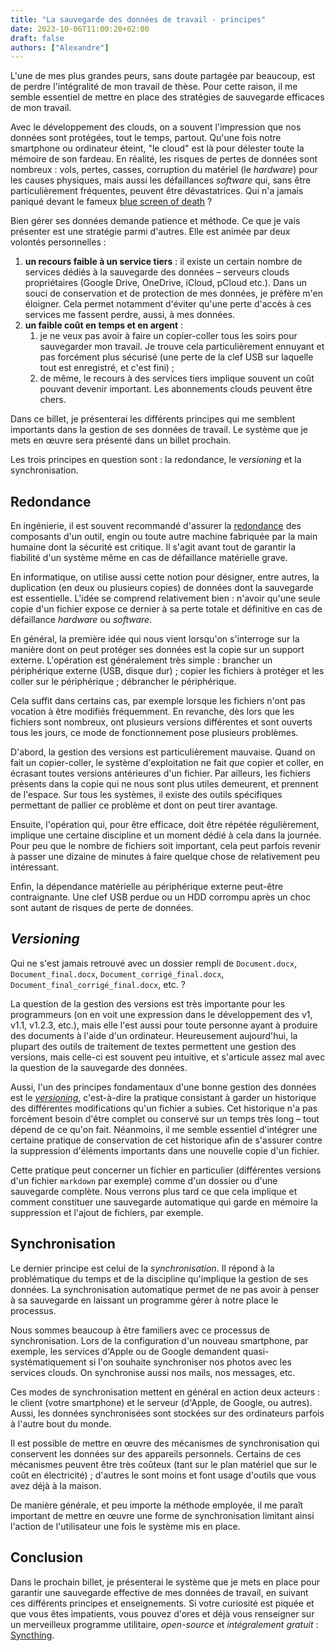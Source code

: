 ```yaml
---
title: "La sauvegarde des données de travail - principes"
date: 2023-10-06T11:00:20+02:00
draft: false
authors: ["Alexandre"]
---
```


L'une de mes plus grandes peurs, sans doute partagée par beaucoup, est de perdre l'intégralité de mon travail de thèse. Pour cette raison, il me semble essentiel de mettre en place des stratégies de sauvegarde efficaces de mon travail.

Avec le développement des clouds, on a souvent l'impression que nos données sont protégées, tout le temps, partout. Qu'une fois notre smartphone ou ordinateur éteint, "le cloud" est là pour délester toute la mémoire de son fardeau. En réalité, les risques de pertes de données sont nombreux : vols, pertes, casses, corruption du matériel (le *hardware*) pour les causes physiques, mais aussi les défaillances *software* qui, sans être particulièrement fréquentes, peuvent être dévastatrices. Qui n'a jamais paniqué devant le fameux [blue screen of death](https://en.wikipedia.org/wiki/Blue_screen_of_death) ? 

Bien gérer ses données demande patience et méthode. Ce que je vais présenter est une stratégie parmi d'autres. Elle est animée par deux volontés personnelles : 

1. **un recours faible à un service tiers** : il existe un certain nombre de services dédiés à la sauvegarde des données – serveurs clouds propriétaires (Google Drive, OneDrive, iCloud, pCloud etc.). Dans un souci de conservation et de protection de mes données, je préfère m'en éloigner. Cela permet notamment d'éviter qu'une perte d'accès à ces services me fassent perdre, aussi, à mes données.
2. **un faible coût en temps et en argent** : 
   1. je ne veux pas avoir à faire un copier-coller tous les soirs pour sauvegarder mon travail. Je trouve cela particulièrement ennuyant et pas forcément plus sécurisé (une perte de la clef USB sur laquelle tout est enregistré, et c'est fini) ;
   2. de même, le recours à des services tiers implique souvent un coût pouvant devenir important. Les abonnements clouds peuvent être chers.

Dans ce billet, je présenterai les différents principes qui me semblent importants dans la gestion de ses données de travail. Le système que je mets en œuvre sera présenté dans un billet prochain.

Les trois principes en question sont : la redondance, le *versioning* et la synchronisation.

## Redondance

En ingénierie, il est souvent recommandé d'assurer la [redondance](https://fr.wikipedia.org/wiki/Redondance_(ing%C3%A9nierie)) des composants d'un outil, engin ou toute autre machine fabriquée par la main humaine dont la sécurité est critique. Il s'agit avant tout de garantir la fiabilité d'un système même en cas de défaillance matérielle grave. 

En informatique, on utilise aussi cette notion pour désigner, entre autres, la duplication (en deux ou plusieurs copies) de données dont la sauvegarde est essentielle. L'idée se comprend relativement bien : n'avoir qu'une seule copie d'un fichier expose ce dernier à sa perte totale et définitive en cas de défaillance *hardware* ou *software*. 

En général, la première idée qui nous vient lorsqu'on s'interroge sur la manière dont on peut protéger ses données est la copie sur un support externe. L'opération est généralement très simple : brancher un périphérique externe (USB, disque dur) ; copier les fichiers à protéger et les coller sur le périphérique ; débrancher le périphérique.

Cela suffit dans certains cas, par exemple lorsque les fichiers n'ont pas vocation à être modifiés fréquemment. En revanche, dès lors que les fichiers sont nombreux, ont plusieurs versions différentes et sont ouverts tous les jours, ce mode de fonctionnement pose plusieurs problèmes.

D'abord, la gestion des versions est particulièrement mauvaise. Quand on fait un copier-coller, le système d'exploitation ne fait *que* copier et coller, en écrasant toutes versions antérieures d'un fichier. Par ailleurs, les fichiers présents dans la copie qui ne nous sont plus utiles demeurent, et prennent de l'espace. Sur tous les systèmes, il existe des outils spécifiques permettant de pallier ce problème et dont on peut tirer avantage.

Ensuite, l'opération qui, pour être efficace, doit être répétée régulièrement, implique une certaine discipline et un moment dédié à cela dans la journée. Pour peu que le nombre de fichiers soit important, cela peut parfois revenir à passer une dizaine de minutes à faire quelque chose de relativement peu intéressant.

Enfin, la dépendance matérielle au périphérique externe peut-être contraignante. Une clef USB perdue ou un HDD corrompu après un choc sont autant de risques de perte de données.

## *Versioning*

Qui ne s'est jamais retrouvé avec un dossier rempli de `Document.docx`, `Document_final.docx`, `Document_corrigé_final.docx`, `Document_final_corrigé_final.docx`, etc. ? 

La question de la gestion des versions est très importante pour les programmeurs (on en voit une expression dans le développement des v1, v1.1, v1.2.3, etc.), mais elle l'est aussi pour toute personne ayant à produire des documents à l'aide d'un ordinateur. Heureusement aujourd'hui, la plupart des outils de traitement de textes permettent une gestion des versions, mais celle-ci est souvent peu intuitive, et s'articule assez mal avec la question de la sauvegarde des données.

Aussi, l'un des principes fondamentaux d'une bonne gestion des données est le *[versioning](https://en.wikipedia.org/wiki/Software_versioning)*, c'est-à-dire la pratique consistant à garder un historique des différentes modifications qu'un fichier a subies. Cet historique n'a pas forcément besoin d'être complet ou conservé sur un temps très long – tout dépend de ce qu'on fait. Néanmoins, il me semble essentiel d'intégrer une certaine pratique de conservation de cet historique afin de s'assurer contre la suppression d'éléments importants dans une nouvelle copie d'un fichier.

Cette pratique peut concerner un fichier en particulier (différentes versions d'un fichier `markdown` par exemple) comme d'un dossier ou d'une sauvegarde complète. Nous verrons plus tard ce que cela implique et comment constituer une sauvegarde automatique qui garde en mémoire la suppression et l'ajout de fichiers, par exemple.

## Synchronisation

Le dernier principe est celui de la *synchronisation*. Il répond à la problématique du temps et de la discipline qu'implique la gestion de ses données. La synchronisation automatique permet de ne pas avoir à penser à sa sauvegarde en laissant un programme gérer à notre place le processus. 

Nous sommes beaucoup à être familiers avec ce processus de synchronisation. Lors de la configuration d'un nouveau smartphone, par exemple, les services d'Apple ou de Google demandent quasi-systématiquement si l'on souhaite synchroniser nos photos avec les services clouds. On synchronise aussi nos mails, nos messages, etc. 

Ces modes de synchronisation mettent en général en action deux acteurs : le client (votre smartphone) et le serveur (d'Apple, de Google, ou autres). Aussi, les données synchronisées sont stockées sur des ordinateurs parfois à l'autre bout du monde. 

Il est possible de mettre en œuvre des mécanismes de synchronisation qui conservent les données sur des appareils personnels. Certains de ces mécanismes peuvent être très coûteux (tant sur le plan matériel que sur le coût en électricité) ; d'autres le sont moins et font usage d'outils que vous avez déjà à la maison.

De manière générale, et peu importe la méthode employée, il me paraît important de mettre en œuvre une forme de synchronisation limitant ainsi l'action de l'utilisateur une fois le système mis en place.

## Conclusion

Dans le prochain billet, je présenterai le système que je mets en place pour garantir une sauvegarde effective de mes données de travail, en suivant ces différents principes et enseignements. Si votre curiosité est piquée et que vous êtes impatients, vous pouvez d'ores et déjà vous renseigner sur un merveilleux programme utilitaire, *open-source* et *intégralement gratuit* : [Syncthing](https://syncthing.net/).
